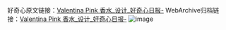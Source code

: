 好奇心原文链接：[Valentina Pink 香水_设计_好奇心日报-](https://www.qdaily.com/articles/9126.html)
WebArchive归档链接：[Valentina Pink 香水_设计_好奇心日报-](http://web.archive.org/web/20190623153825/https://www.qdaily.com/articles/9126.html)
![image](http://ww3.sinaimg.cn/large/007d5XDply1g3ve66cb1qj30u02wtqns)